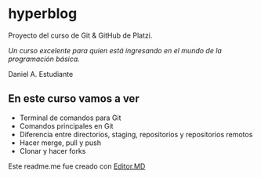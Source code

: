 # hyperblog
Proyecto del curso de Git &amp; GitHub de Platzi.

*Un curso excelente para quien está ingresando en el mundo de la programación básica.*

Daniel A.
Estudiante

## En este curso vamos a ver
- Terminal de comandos para Git
- Comandos principales en Git
- Diferencia entre directorios, staging, repositorios y repositorios remotos
- Hacer merge, pull y push
- Clonar y hacer forks

Este readme.me fue creado con [Editor.MD](https://pandao.github.io/editor.md/ "Editor.MD")